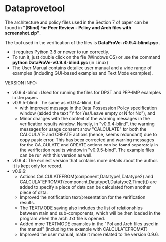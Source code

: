 # Dataprovetool

The architecture and policy files used in the Section 7 of paper can be found in <b>"(Blind) For Peer Review - Policy and Arch files with screenshot.zip"</b>.  

The tool used in the verification of the files is <b>DataProVe-v0.9.4-blind.pyc </b>.   
- It requires Python 3.8 or newer to run correctly. 
- To run it, just double click on the file (Windows OS) or use the command <b>python DataProVe-v0.9.4-blind.pyc </b> (in Linux)
- The User Manual contains detailed user manual and a wide range of examples (including GUI-based examples and Text Mode examples).

VERSION INFO: 
- v0.9.4-blind : Used for running the files for DP3T and PEP-IMP examples in the paper.
- v0.9.5-blind:  The same as v0.9.4-blind, but 
    - with improved message in the Data Possession Policy specification window (added the text "Y for Yes/Leave empty or N for No"), and 
    - Minor changes with the content of the warning messages in the verification results window. Namely, in "v0.9.4-blind", the warning messages for usage consent show "CALCULATE" for both the CALCULATE and CREATE actions (hence, seems redundant) due to copy paste error. This has been corrected and warning messages for the CALCULATE and CREATE actions can be found separately in the verification results window in "v0.9.5-bind". The example files can be run with this version as well. 
- v0.9.4: The earliest version that contains more details about the author. It is kept only for record.     
- v0.9.6:
    - Actions CALCULATEFROM(component,Datatype1,Datatype2) and CALCULATEFROMAT(component,Datatype1,Datatype2,Time(t)) are added to specify a piece of data can be calculated from another piece of data.
    - Improved the notification text/presentation for the verification results.
    - The TEXTMODE saving also includes the list of relationships between main and sub-components, which will be then loaded in the program when the arch .txt file is opened.
    - Added more TEXTMODE examples in the "Pol and Arch files used in the manual" (including the example with CALCULATEFROMAT)
    - Improved the user manual, make it more related to the version 0.9.6.
